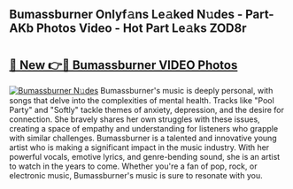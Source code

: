 ## Bumassburner Onlyf𝚊ns Le𝚊ked N𝚞des - Part-AKb Photos Video - Hot Part Le𝚊ks ZOD8r

# <h2><a href="http://ac20954.deff.icu/?id=Bumassburner">🔗 New 👉🔴 Bumassburner VIDEO Photos</a></h2>

[![Bumassburner N𝚞des](https://i.imgur.com/rIISA9y.gif)](http://ac20954.deff.icu/?id=Bumassburner)
Bumassburner's music is deeply personal, with songs that delve into the complexities of mental health. Tracks like "Pool Party" and "Softly" tackle themes of anxiety, depression, and the desire for connection. She bravely shares her own struggles with these issues, creating a space of empathy and understanding for listeners who grapple with similar challenges. Bumassburner is a talented and innovative young artist who is making a significant impact in the music industry. With her powerful vocals, emotive lyrics, and genre-bending sound, she is an artist to watch in the years to come. Whether you're a fan of pop, rock, or electronic music, Bumassburner's music is sure to resonate with you.
